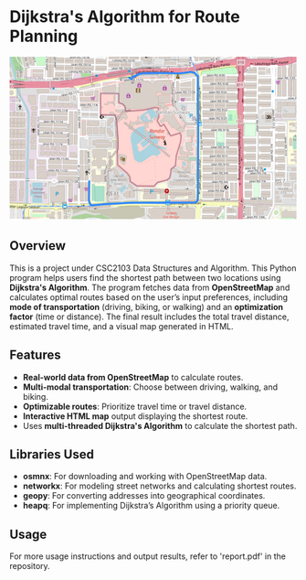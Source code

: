 # Dijkstra's Algorithm for Route Planning
![Shortest route visualisation using Djikstra's Algorithm](img.png)

## Overview

This is a project under CSC2103 Data Structures and Algorithm. This Python program helps users find the shortest path between two locations using **Dijkstra's Algorithm**. The program fetches data from **OpenStreetMap** and calculates optimal routes based on the user’s input preferences, including **mode of transportation** (driving, biking, or walking) and an **optimization factor** (time or distance). The final result includes the total travel distance, estimated travel time, and a visual map generated in HTML.

## Features

- **Real-world data from OpenStreetMap** to calculate routes.
- **Multi-modal transportation**: Choose between driving, walking, and biking.
- **Optimizable routes**: Prioritize travel time or travel distance.
- **Interactive HTML map** output displaying the shortest route.
- Uses **multi-threaded Dijkstra's Algorithm** to calculate the shortest path.
  
## Libraries Used

- **osmnx**: For downloading and working with OpenStreetMap data.
- **networkx**: For modeling street networks and calculating shortest routes.
- **geopy**: For converting addresses into geographical coordinates.
- **heapq**: For implementing Dijkstra’s Algorithm using a priority queue.

## Usage

For more usage instructions and output results, refer to 'report.pdf' in the repository.
